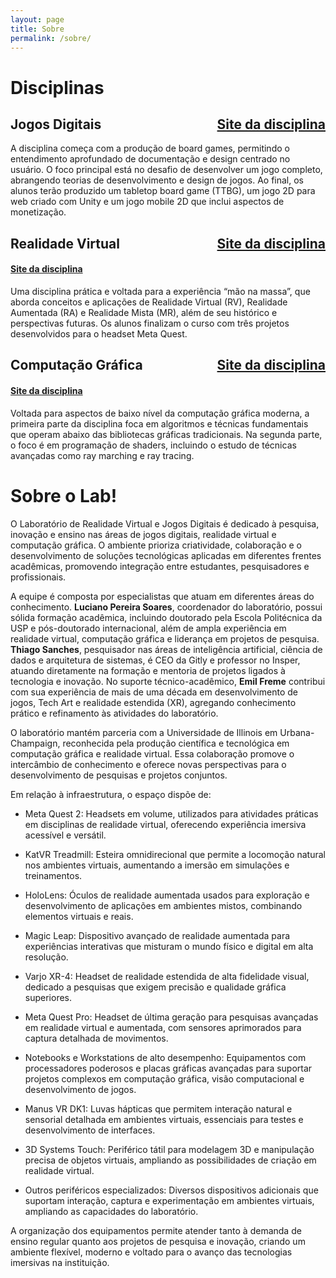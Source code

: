 ```yaml
---
layout: page
title: Sobre
permalink: /sobre/
---
```

# Disciplinas

## Jogos Digitais <span style="float:right">[Site da disciplina](https://slender-ceder-1da.notion.site/472995f97dac4652ae01e27cf6938078?v=7d17fd5ce2ac4c33b301a676fd35af2a)</span>
A disciplina começa com a produção de board games, permitindo o entendimento
aprofundado de documentação e design centrado no usuário. O foco principal está
no desafio de desenvolver um jogo completo, abrangendo teorias de
desenvolvimento e design de jogos. Ao final, os alunos terão produzido um
tabletop board game (TTBG), um jogo 2D para web criado com Unity e um jogo
mobile 2D que inclui aspectos de monetização.

## Realidade Virtual <span style="float:right">[Site da disciplina](https://slender-ceder-1da.notion.site/472995f97dac4652ae01e27cf6938078?v=7d17fd5ce2ac4c33b301a676fd35af2a)</span>

#### [Site da disciplina]()

Uma disciplina prática e voltada para a experiência “mão na massa”, que aborda
conceitos e aplicações de Realidade Virtual (RV), Realidade Aumentada (RA) e
Realidade Mista (MR), além de seu histórico e perspectivas futuras. Os alunos
finalizam o curso com três projetos desenvolvidos para o headset Meta Quest.

## Computação Gráfica  <span style="float:right">[Site da disciplina](https://slender-ceder-1da.notion.site/472995f97dac4652ae01e27cf6938078?v=7d17fd5ce2ac4c33b301a676fd35af2a)</span>

#### [Site da disciplina]()
Voltada para aspectos de baixo nível da computação gráfica moderna, a primeira
parte da disciplina foca em algoritmos e técnicas fundamentais que operam abaixo
das bibliotecas gráficas tradicionais. Na segunda parte, o foco é em programação
de shaders, incluindo o estudo de técnicas avançadas como ray marching e ray
tracing.

# Sobre o Lab!
O Laboratório de Realidade Virtual e Jogos Digitais é dedicado à pesquisa,
inovação e ensino nas áreas de jogos digitais, realidade virtual e computação
gráfica. O ambiente prioriza criatividade, colaboração e o desenvolvimento de
soluções tecnológicas aplicadas em diferentes frentes acadêmicas, promovendo
integração entre estudantes, pesquisadores e profissionais.

A equipe é composta por especialistas que atuam em diferentes áreas do
conhecimento. **Luciano Pereira Soares**, coordenador do laboratório, possui sólida
formação acadêmica, incluindo doutorado pela Escola Politécnica da USP e
pós-doutorado internacional, além de ampla experiência em realidade virtual,
computação gráfica e liderança em projetos de pesquisa. **Thiago Sanches**,
pesquisador nas áreas de inteligência artificial, ciência de dados e arquitetura
de sistemas, é CEO da Gitly e professor no Insper, atuando diretamente na
formação e mentoria de projetos ligados à tecnologia e inovação. No suporte
técnico-acadêmico, **Emil Freme** contribui com sua experiência de mais de uma
década em desenvolvimento de jogos, Tech Art e realidade estendida (XR),
agregando conhecimento prático e refinamento às atividades do laboratório.

O laboratório mantém parceria com a Universidade de Illinois em
Urbana-Champaign, reconhecida pela produção científica e tecnológica em
computação gráfica e realidade virtual. Essa colaboração promove o intercâmbio
de conhecimento e oferece novas perspectivas para o desenvolvimento de pesquisas
e projetos conjuntos.

Em relação à infraestrutura, o espaço dispõe de:



 - Meta Quest 2: Headsets em volume, utilizados para atividades práticas em disciplinas de realidade virtual, oferecendo experiência imersiva acessível e versátil.
  
 - KatVR Treadmill: Esteira omnidirecional que permite a locomoção natural nos ambientes virtuais, aumentando a imersão em simulações e treinamentos.
  
 - HoloLens: Óculos de realidade aumentada usados para exploração e desenvolvimento de aplicações em ambientes mistos, combinando elementos virtuais e reais.
  
 - Magic Leap: Dispositivo avançado de realidade aumentada para experiências interativas que misturam o mundo físico e digital em alta resolução.
  
 - Varjo XR-4: Headset de realidade estendida de alta fidelidade visual, dedicado a pesquisas que exigem precisão e qualidade gráfica superiores.
  
 - Meta Quest Pro: Headset de última geração para pesquisas avançadas em realidade virtual e aumentada, com sensores aprimorados para captura detalhada de movimentos.
  
 - Notebooks e Workstations de alto desempenho: Equipamentos com processadores poderosos e placas gráficas avançadas para suportar projetos complexos em computação gráfica, visão computacional e desenvolvimento de jogos.
  
 - Manus VR DK1: Luvas hápticas que permitem interação natural e sensorial detalhada em ambientes virtuais, essenciais para testes e desenvolvimento de interfaces.
  
 - 3D Systems Touch: Periférico tátil para modelagem 3D e manipulação precisa de objetos virtuais, ampliando as possibilidades de criação em realidade virtual.
  
 - Outros periféricos especializados: Diversos dispositivos adicionais que suportam interação, captura e experimentação em ambientes virtuais, ampliando as capacidades do laboratório.


A organização dos equipamentos permite atender tanto à demanda de ensino regular
quanto aos projetos de pesquisa e inovação, criando um ambiente flexível,
moderno e voltado para o avanço das tecnologias imersivas na instituição.
